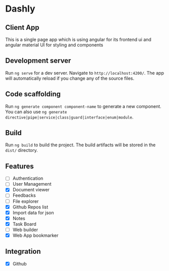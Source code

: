 # Dashly

## Client App

This is a single page app which is using angular for its frontend ui and angular material UI for styling and components

## Development server

Run `ng serve` for a dev server. Navigate to `http://localhost:4200/`. The app will automatically reload if you change any of the source files.

## Code scaffolding

Run `ng generate component component-name` to generate a new component. You can also use `ng generate directive|pipe|service|class|guard|interface|enum|module`.

## Build

Run `ng build` to build the project. The build artifacts will be stored in the `dist/` directory.

## Features

- [ ] Authentication
- [ ] User Management
- [x] Document viewer
- [ ] Feedbacks
- [ ] File explorer
- [x] Github Repos list
- [x] Import data for json
- [x] Notes
- [x] Task Board
- [ ] Web builder
- [x] Web App bookmarker

## Integration
- [x] Github